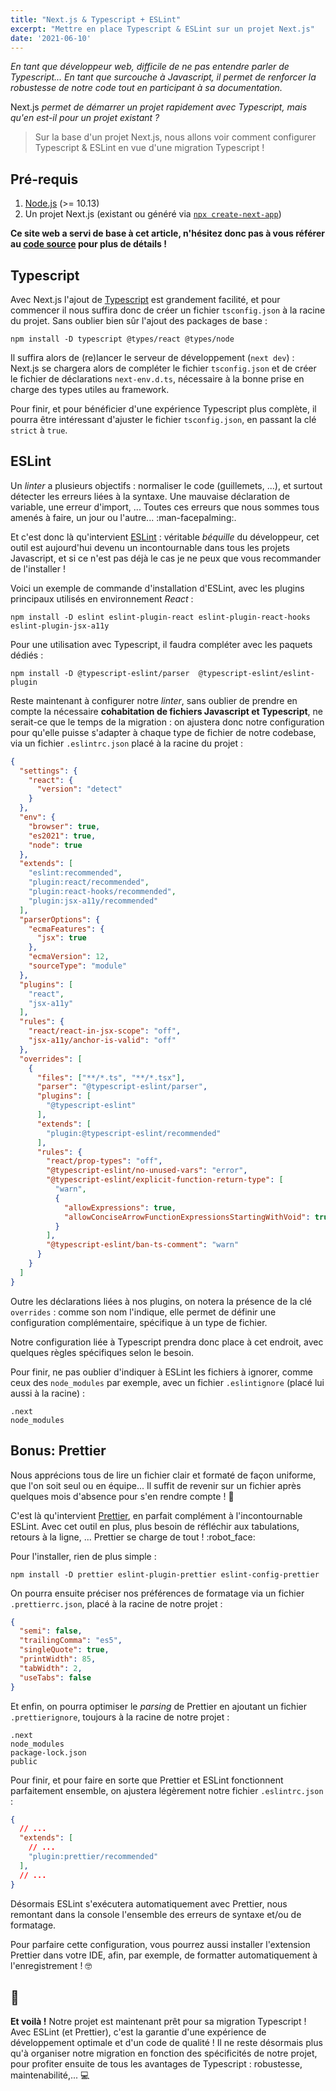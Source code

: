 ```yaml
---
title: "Next.js & Typescript + ESLint"
excerpt: "Mettre en place Typescript & ESLint sur un projet Next.js"
date: '2021-06-10'
---
```


_En tant que développeur web, difficile de ne pas entendre parler de Typescript... En tant que surcouche à Javascript, il permet de renforcer la robustesse de notre code tout en participant à sa documentation._

Next.js _permet de démarrer un projet rapidement avec Typescript, mais qu'en est-il pour un projet existant ?_

> Sur la base d'un projet Next.js, nous allons voir comment configurer Typescript & ESLint en vue d'une migration Typescript !

## Pré-requis
1. [Node.js](https://nodejs.org/fr/) (>= 10.13)
2. Un projet Next.js (existant ou généré via [`npx create-next-app`](https://nextjs.org/docs/getting-started#setup))

__Ce site web a servi de base à cet article, n'hésitez donc pas à vous référer au [code source](https://gitlab.com/soykje/soykje.gitlab.io/-/tree/master) pour plus de détails !__

## Typescript
Avec Next.js l'ajout de [Typescript](https://www.typescriptlang.org/) est grandement facilité, et pour commencer il nous suffira donc de créer un fichier `tsconfig.json` à la racine du projet. Sans oublier bien sûr l'ajout des packages de base :
```
npm install -D typescript @types/react @types/node
```

Il suffira alors de (re)lancer le serveur de développement (`next dev`) : Next.js se chargera alors de compléter le fichier `tsconfig.json` et de créer le fichier de déclarations `next-env.d.ts`, nécessaire à la bonne prise en charge des types utiles au framework.

Pour finir, et pour bénéficier d'une expérience Typescript plus complète, il pourra être intéressant d'ajuster le fichier `tsconfig.json`, en passant la clé `strict` à `true`.

## ESLint
Un _linter_ a plusieurs objectifs : normaliser le code (guillemets, ...), et surtout détecter les erreurs liées à la syntaxe. Une mauvaise déclaration de variable, une erreur d'import, ... Toutes ces erreurs que nous sommes tous amenés à faire, un jour ou l'autre... :man-facepalming:.

Et c'est donc là qu'intervient [ESLint](https://eslint.org/) : véritable _béquille_ du développeur, cet outil est aujourd'hui devenu un incontournable dans tous les projets Javascript, et si ce n'est pas déjà le cas je ne peux que vous recommander de l'installer !

Voici un exemple de commande d'installation d'ESLint, avec les plugins principaux utilisés en environnement _React_ :
```
npm install -D eslint eslint-plugin-react eslint-plugin-react-hooks eslint-plugin-jsx-a11y
```

Pour une utilisation avec Typescript, il faudra compléter avec les paquets dédiés :
```
npm install -D @typescript-eslint/parser  @typescript-eslint/eslint-plugin
```

Reste maintenant à configurer notre _linter_, sans oublier de prendre en compte la nécessaire **cohabitation de fichiers Javascript et Typescript**, ne serait-ce que le temps de la migration : on ajustera donc notre configuration pour qu'elle puisse s'adapter à chaque type de fichier de notre codebase, via un fichier `.eslintrc.json` placé à la racine du projet :
```json
{
  "settings": {
    "react": {
      "version": "detect"
    }
  },
  "env": {
    "browser": true,
    "es2021": true,
    "node": true
  },
  "extends": [
    "eslint:recommended",
    "plugin:react/recommended",
    "plugin:react-hooks/recommended",
    "plugin:jsx-a11y/recommended"
  ],
  "parserOptions": {
    "ecmaFeatures": {
      "jsx": true
    },
    "ecmaVersion": 12,
    "sourceType": "module"
  },
  "plugins": [
    "react",
    "jsx-a11y"
  ],
  "rules": {
    "react/react-in-jsx-scope": "off",
    "jsx-a11y/anchor-is-valid": "off"
  },
  "overrides": [
    {
      "files": ["**/*.ts", "**/*.tsx"],
      "parser": "@typescript-eslint/parser",
      "plugins": [
        "@typescript-eslint"
      ],
      "extends": [
        "plugin:@typescript-eslint/recommended"
      ],
      "rules": {
        "react/prop-types": "off",
        "@typescript-eslint/no-unused-vars": "error",
        "@typescript-eslint/explicit-function-return-type": [
          "warn",
          {
            "allowExpressions": true,
            "allowConciseArrowFunctionExpressionsStartingWithVoid": true
          }
        ],
        "@typescript-eslint/ban-ts-comment": "warn"
      }
    }
  ]
}
```

Outre les déclarations liées à nos plugins, on notera la présence de la clé `overrides` : comme son nom l'indique, elle permet de définir une configuration complémentaire, spécifique à un type de fichier.

Notre configuration liée à Typescript prendra donc place à cet endroit, avec quelques règles spécifiques selon le besoin.

Pour finir, ne pas oublier d'indiquer à ESLint les fichiers à ignorer, comme ceux des `node_modules` par exemple, avec un fichier `.eslintignore` (placé lui aussi à la racine) :
```
.next
node_modules
```

## Bonus: Prettier
Nous apprécions tous de lire un fichier clair et formaté de façon uniforme, que l'on soit seul ou en équipe... Il suffit de revenir sur un fichier après quelques mois d'absence pour s'en rendre compte ! :eyes:

C'est là qu'intervient [Prettier](https://prettier.io/), en parfait complément à l'incontournable ESLint. Avec cet outil en plus, plus besoin de réfléchir aux tabulations, retours à la ligne, ... Prettier se charge de tout ! :robot_face:

Pour l'installer, rien de plus simple :
```
npm install -D prettier eslint-plugin-prettier eslint-config-prettier
```

On pourra ensuite préciser nos préférences de formatage via un fichier `.prettierrc.json`, placé à la racine de notre projet :
```json
{
  "semi": false,
  "trailingComma": "es5",
  "singleQuote": true,
  "printWidth": 85,
  "tabWidth": 2,
  "useTabs": false
}
```

Et enfin, on pourra optimiser le _parsing_ de Prettier en ajoutant un fichier `.prettierignore`, toujours à la racine de notre projet :
```
.next
node_modules
package-lock.json
public
```

Pour finir, et pour faire en sorte que Prettier et ESLint fonctionnent parfaitement ensemble, on ajustera légèrement notre fichier `.eslintrc.json` :
```json
{
  // ...
  "extends": [
    // ...
    "plugin:prettier/recommended"
  ],
  // ...
}
```

Désormais ESLint s'exécutera automatiquement avec Prettier, nous remontant dans la console l'ensemble des erreurs de syntaxe et/ou de formatage.

Pour parfaire cette configuration, vous pourrez aussi installer l'extension Prettier dans votre IDE, afin, par exemple, de formatter automatiquement à l'enregistrement ! :nerd_face:

## :tada:
**Et voilà !** Notre projet est maintenant prêt pour sa migration Typescript ! Avec ESLint (et Prettier), c'est la garantie d'une expérience de développement optimale et d'un code de qualité ! Il ne reste désormais plus qu'à organiser notre migration en fonction des spécificités de notre projet, pour profiter ensuite de tous les avantages de Typescript : robustesse, maintenabilité,... :computer:
